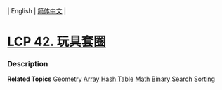 | English | [简体中文](README.md) |

# [LCP 42. 玩具套圈](https://leetcode.cn/problems/vFjcfV)
 ### Description

**Related Topics**  [Geometry](https://leetcode.cn/tag/geometry) [Array](https://leetcode.cn/tag/array) [Hash Table](https://leetcode.cn/tag/hash-table) [Math](https://leetcode.cn/tag/math) [Binary Search](https://leetcode.cn/tag/binary-search) [Sorting](https://leetcode.cn/tag/sorting) 